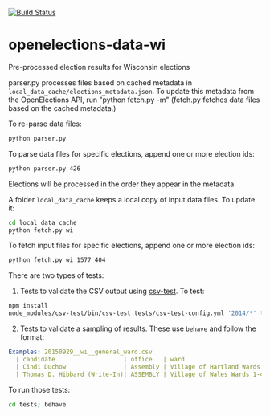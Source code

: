 [![Build Status](https://travis-ci.org/davipo/openelections-data-wi.svg?branch=master)](https://travis-ci.org/davipo/openelections-data-wi)

# openelections-data-wi
Pre-processed election results for Wisconsin elections

parser.py processes files based on cached metadata in ``local_data_cache/elections_metadata.json``.
To update this metadata from the OpenElections API, run "python fetch.py -m"
(fetch.py fetches data files based on the cached metadata.)

To re-parse data files:
```bash
python parser.py
```

To parse data files for specific elections, append one or more election ids:
```bash
python parser.py 426
```
Elections will be processed in the order they appear in the metadata.

A folder ``local_data_cache`` keeps a local copy of input data files. To update it:
```bash
cd local_data_cache
python fetch.py wi
```

To fetch input files for specific elections, append one or more election ids:
```bash
python fetch.py wi 1577 404
```

There are two types of tests:

1. Tests to validate the CSV output using <a href="https://github.com/dhcole/csv-test">csv-test</a>. To test:
```bash
npm install
node_modules/csv-test/bin/csv-test tests/csv-test-config.yml '2014/*' tests/csv-test-validators.yml
```

2. Tests to validate a sampling of results. These use ``behave`` and follow the format:
```yml
Examples: 20150929__wi__general_ward.csv
  | candidate                   | office   | ward                           | votes  | total |
  | Cindi Duchow                | Assembly | Village of Hartland Wards 1-13 | 117    | 140   |
  | Thomas D. Hibbard (Write-In)| ASSEMBLY | Village of Wales Wards 1-4     | 10     | 106   |
```

To run those tests:
```bash
cd tests; behave
```
